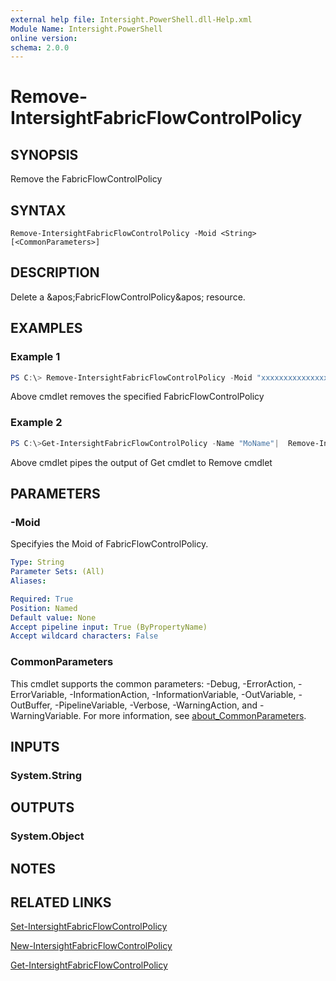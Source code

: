 ```yaml
---
external help file: Intersight.PowerShell.dll-Help.xml
Module Name: Intersight.PowerShell
online version:
schema: 2.0.0
---
```


# Remove-IntersightFabricFlowControlPolicy

## SYNOPSIS
Remove the FabricFlowControlPolicy

## SYNTAX

```
Remove-IntersightFabricFlowControlPolicy -Moid <String> [<CommonParameters>]
```

## DESCRIPTION
Delete a &amp;apos;FabricFlowControlPolicy&amp;apos; resource.

## EXAMPLES

### Example 1
```powershell
PS C:\> Remove-IntersightFabricFlowControlPolicy -Moid "xxxxxxxxxxxxxxxxxxxxxxxxxxx"
```
Above cmdlet removes the specified FabricFlowControlPolicy 

### Example 2
```powershell
PS C:\>Get-IntersightFabricFlowControlPolicy -Name "MoName"|  Remove-IntersightFabricFlowControlPolicy
```
Above cmdlet pipes the output of Get cmdlet to Remove cmdlet

## PARAMETERS

### -Moid
Specifyies the Moid of FabricFlowControlPolicy.

```yaml
Type: String
Parameter Sets: (All)
Aliases:

Required: True
Position: Named
Default value: None
Accept pipeline input: True (ByPropertyName)
Accept wildcard characters: False
```

### CommonParameters
This cmdlet supports the common parameters: -Debug, -ErrorAction, -ErrorVariable, -InformationAction, -InformationVariable, -OutVariable, -OutBuffer, -PipelineVariable, -Verbose, -WarningAction, and -WarningVariable. For more information, see [about_CommonParameters](http://go.microsoft.com/fwlink/?LinkID=113216).

## INPUTS

### System.String

## OUTPUTS

### System.Object
## NOTES

## RELATED LINKS

[Set-IntersightFabricFlowControlPolicy](./Set-IntersightFabricFlowControlPolicy.md)

[New-IntersightFabricFlowControlPolicy](./New-IntersightFabricFlowControlPolicy.md)

[Get-IntersightFabricFlowControlPolicy](./Get-IntersightFabricFlowControlPolicy.md)

